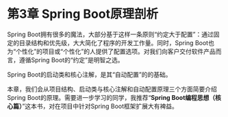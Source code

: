 # 第3章 Spring Boot原理剖析

Spring Boot拥有很多的魔法，大部分基于这样一条原则“约定大于配置”：通过固定的目录结构和优先级，大大简化了程序的开发工作量。同时，Spring Boot也为“个性化”的项目或“个性化”的人提供了配置选项。对我们向客户交付软件产品而言，遵循Spring Boot的“约定”是明智之选。

Spring Boot的启动类和核心注解，是其“自动配置”的的基础。

本章，我们会从项目结构、启动类与核心注解和自动配置原理三个方面简要介绍Spring Boot的原理。需要进一步学习的同学，我推荐“**Spring Boot编程思想（核心篇）**”这本书，对在项目中针对Spring Boot框架扩展大有裨益。


